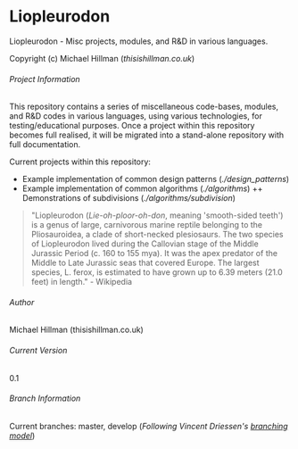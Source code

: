 Liopleurodon
===

Liopleurodon - Misc projects, modules, and R&D in various languages.

Copyright (c) Michael Hillman (_thisishillman.co.uk_)
 
###### Project Information

This repository contains a series of miscellaneous code-bases, modules, and R&D codes in various languages,
using various technologies, for testing/educational purposes. Once a project within this repository becomes
full realised, it will be migrated into a stand-alone repository with full documentation.

Current projects within this repository:

+ Example implementation of common design patterns (_./design_patterns_)
+ Example implementation of common algorithms (_./algorithms_)
++ Demonstrations of subdivisions (_./algorithms/subdivision_)

> "Liopleurodon (_Lie-oh-ploor-oh-don_, meaning 'smooth-sided teeth') is a genus of large, carnivorous
> marine reptile belonging to the Pliosauroidea, a clade of short-necked plesiosaurs. The two species of
> Liopleurodon lived during the Callovian stage of the Middle Jurassic Period (c. 160 to 155 mya). It was
> the apex predator of the Middle to Late Jurassic seas that covered Europe. The largest species, 
> L. ferox, is estimated to have grown up to 6.39 meters (21.0 feet) in length." - Wikipedia


###### Author
Michael Hillman (thisishillman.co.uk)


###### Current Version
0.1


###### Branch Information
Current branches: master, develop
	(_Following Vincent Driessen's [branching model](http://nvie.com/posts/a-successful-git-branching-model/)_)